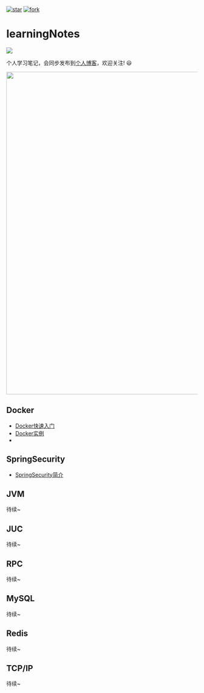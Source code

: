 [![star](https://gitee.com/wwinter117/springboot-in-action/badge/star.svg?theme=dark)](https://gitee.com/wwinter117/springboot-in-action/stargazers)
[![fork](https://gitee.com/wwinter117/springboot-in-action/badge/fork.svg?theme=dark)](https://gitee.com/wwinter117/springboot-in-action/members)

# learningNotes

<img src="https://gitee.com/wwinter117/pictures/raw/master/comments/pic_001.jpg"  />


个人学习笔记，会同步发布到[个人博客](http://www.wwinter.cn/ "wwinter")，欢迎关注! :smiley:

<a href="https://wwinter.cn">
            <img src="https://www.springboard.com/blog/wp-content/uploads/2022/09/coding-skills.jpg" style="margin: 0 auto; width: 850px;" />
        </a>

## Docker

- [Docker快速入门](Docker/Docker快速入门/README.md)
- [Docker实例](./Docker/Docker实例/README.md)
- 

## SpringSecurity

- [SpringSecurity简介](./SpringSecurity/SpringSecurity简介/README.md)

## JVM

待续~

## JUC

待续~

## RPC

待续~

## MySQL

待续~

## Redis

待续~

## TCP/IP

待续~






